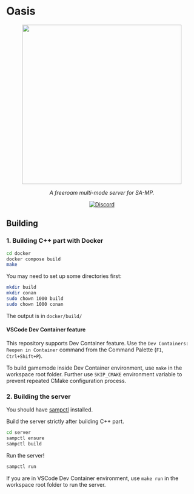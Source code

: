 # Oasis

<p align="center">
  <a aria-label="Oasis Freeroam" href="https://oasisfreeroam.xyz">
    <img src="https://cdn.discordapp.com/attachments/1089521368699240528/1092068205071188098/5.png" width="420" />
  </a>
</p>

<p align="center">
  <em>A freeroam multi-mode server for SA-MP.</em>
</p>
												
<p align="center">
  <a href="https://discord.gg/T7UZYMEqSk">
  <img alt="Discord" src="https://img.shields.io/discord/1081202778245976124?logo=discord&logoColor=fff&label=%5Bopen.mp%5D%20Oasis%20Freeroam&labelColor=f00&color=5865F2">
  </a>

## Building

### 1. Building C++ part with Docker

```bash
cd docker
docker compose build
make
```

You may need to set up some directories first:

```bash
mkdir build
mkdir conan
sudo chown 1000 build
sudo chown 1000 conan
```

The output is in `docker/build/`

#### VSCode Dev Container feature

This repository supports Dev Container feature. Use the `Dev Containers: Reopen in Container` command from the Command Palette (`F1`, `Ctrl+Shift+P`).

To build gamemode inside Dev Container environment, use `make` in the workspace root folder. Further use `SKIP_CMAKE` environment variable to prevent repeated CMake configuration process.

### 2. Building the server

You should have [sampctl](https://github.com/Southclaws/sampctl) installed.

Build the server strictly after building C++ part.

```bash
cd server
sampctl ensure
sampctl build
```

Run the server!

```bash
sampctl run
```

If you are in VSCode Dev Container environment, use `make run` in the workspace root folder to run the server.

